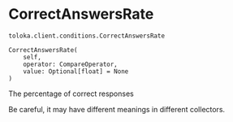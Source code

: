 # CorrectAnswersRate
`toloka.client.conditions.CorrectAnswersRate`

```
CorrectAnswersRate(
    self,
    operator: CompareOperator,
    value: Optional[float] = None
)
```

The percentage of correct responses


Be careful, it may have different meanings in different collectors.

